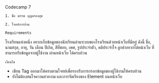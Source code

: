 Codecamp 7

    1. ชื่อ พรรษ บุญครองสุข

    2. โจทย์การบ้าน

    Requirements

โรงเรียนแห่งหนึ่ง อยากเก็บข้อมูลของนักเรียนผ่านระบบของโรงเรียนด้วยหน้าเว็บที่มีอยู่ ดังนี้
ชื่อ, นามสกุล, อายุ, วัน เดือน ปีเกิด, สีที่ชอบ, เพศ, รูปประจําตัว, คติประจําใจ ลูกค้าอยากได้หน้าเว็บ ที่
สามารถรับข้อมูลจากผู้ใช้งาน ผ่านหน้าเว็บ ได้ครบถ้วน

    เงื่อนไข

- เขียน Tag ออกมาให้ครบตามโจทย์เพื่อรองรับการกรอกข้อมูลของผู้ใช้งานให้ครบถ้วน
- ยังไม่ต้องสนใจความสวยงาม และการจัดเรียงของ Element บนหน้าเว็บ